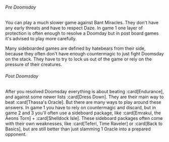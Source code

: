 ###### Pre Doomsday

You can play a much slower game against Bant Miracles. They don't have any early
threats and have to respect Daze. In game 1 one layer of protection is often
enough to resolve a Doomday but in post board games it's advised to play more
carefully.

Many sideboarded games are defined by hatebears from their side, because they
often don't have enough countermagic to just fight Doomsday on the stack. They
have to try to lock us out of the game or rely on the pressure of their
creatures.

###### Post Doomsday

After you resolved Doomsday everything is about beating :card[Endurance], and
against some newer lists :card[Dress Down]. They are their main way to beat
:card[Thassa's Oracle]. But there are many ways to play around these answers. In
game 1 you have to rely on countermagic and discard, but in game 2 and 3 you'll
often use a sideboard package, like :card[Emrakul, the Aeons Torn] +
:card[Shelldock Isle]. These sideboard packages often come with their own
weaknesses, like :card[Teferi, Time Raveler] or :card[Back to Basics], but are
still better than just slamming 1 Oracle into a prepared opponent.
